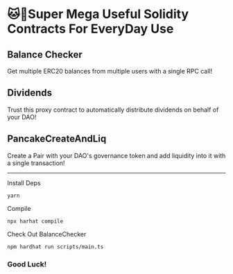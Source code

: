# 🐱🚀Super Mega Useful Solidity Contracts For EveryDay Use

## Balance Checker
Get multiple ERC20 balances from multiple users with a single RPC call!

## Dividends
Trust this proxy contract to automatically distribute dividends on behalf of your DAO!

## PancakeCreateAndLiq
Create a Pair with your DAO's governance token and add liquidity into it with a single transaction!

---

Install Deps
```
yarn
```

Compile
```
npx harhat compile
```

Check Out BalanceChecker
```
npm hardhat run scripts/main.ts
```

### Good Luck!